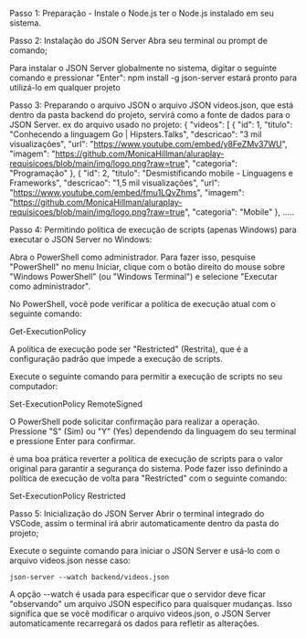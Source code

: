 Passo 1: Preparação - Instale o Node.js
ter o Node.js instalado em seu sistema. 

Passo 2: Instalação do JSON Server
Abra seu terminal ou prompt de comando;

Para instalar o JSON Server globalmente no sistema, digitar o seguinte comando 
e pressionar "Enter": npm install -g json-server 
estará pronto para utilizá-lo em qualquer projeto

Passo 3: Preparando o arquivo JSON
o arquivo JSON videos.json, que está dentro da pasta backend do projeto, servirá como a fonte de dados para o JSON Server. 
ex do arquivo usado no projeto: 
{
    "videos": [
      {
        "id": 1,
        "titulo": "Conhecendo a linguagem Go | Hipsters.Talks",
        "descricao": "3 mil visualizações",
        "url": "https://www.youtube.com/embed/y8FeZMv37WU",
        "imagem": "https://github.com/MonicaHillman/aluraplay-requisicoes/blob/main/img/logo.png?raw=true",
        "categoria": "Programação"
      },
      {
        "id": 2,
        "titulo": "Desmistificando mobile - Linguagens e Frameworks",
        "descricao": "1,5 mil visualizações",
        "url": "https://www.youtube.com/embed/fmu1LQvZhms",
        "imagem": "https://github.com/MonicaHillman/aluraplay-requisicoes/blob/main/img/logo.png?raw=true",
        "categoria": "Mobile"
      }, .....
    
Passo 4: Permitindo política de execução de scripts (apenas Windows)
para executar o JSON Server no Windows:

Abra o PowerShell como administrador. Para fazer isso, pesquise "PowerShell" no menu Iniciar, clique com o botão direito do mouse sobre "Windows PowerShell" (ou "Windows Terminal") e selecione "Executar como administrador".

No PowerShell, você pode verificar a política de execução atual com o seguinte comando:

Get-ExecutionPolicy

A política de execução pode ser "Restricted" (Restrita), que é a configuração padrão que impede a execução de scripts.

Execute o seguinte comando para permitir a execução de scripts no seu computador:

Set-ExecutionPolicy RemoteSigned

O PowerShell pode solicitar confirmação para realizar a operação. Pressione "S" (Sim) ou "Y" (Yes) dependendo da linguagem do seu terminal e pressione Enter para confirmar.

 é uma boa prática reverter a política de execução de scripts para o valor original para garantir a segurança do sistema. Pode fazer isso definindo a política de execução de volta para "Restricted" com o seguinte comando:

Set-ExecutionPolicy Restricted

Passo 5: Inicialização do JSON Server
Abrir o terminal integrado do VSCode, assim o terminal irá abrir automaticamente dentro da pasta do projeto;

Execute o seguinte comando para iniciar o JSON Server e usá-lo com o arquivo videos.json nesse caso:

    json-server --watch backend/videos.json

A opção --watch é usada para especificar que o servidor deve ficar "observando" um arquivo JSON específico para quaisquer mudanças. Isso significa que se você modificar o arquivo videos.json, o JSON Server automaticamente recarregará os dados para refletir as alterações.